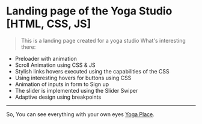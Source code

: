 # Landing page of the Yoga Studio [HTML, CSS, JS]

> This is a landing page created for a yoga studio
> What's interesting there:
- Preloader with animation
- Scroll Animation using CSS & JS
- Stylish links hovers executed using the capabilities of the CSS
- Using interesting hovers for buttons using CSS
- Animation of inputs in form to Sign up 
- The slider is implemented using the Slider Swiper 
- Adaptive design using breakpoints
---
So, You can see everything with your own eyes [Yoga Place](https://valeryiatselesh.github.io/Yoga-Place/).
